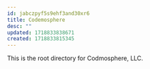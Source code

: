 ```yaml
---
id: jabczpyf5s9ehf3and30xr6
title: Codemosphere
desc: ""
updated: 1718833838671
created: 1718833815345
---
```


This is the root directory for Codmosphere, LLC.
